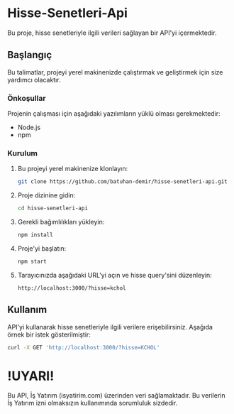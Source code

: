 # Hisse-Senetleri-Api

Bu proje, hisse senetleriyle ilgili verileri sağlayan bir API'yi içermektedir.

## Başlangıç

Bu talimatlar, projeyi yerel makinenizde çalıştırmak ve geliştirmek için size yardımcı olacaktır.

### Önkoşullar

Projenin çalışması için aşağıdaki yazılımların yüklü olması gerekmektedir:

- Node.js
- npm

### Kurulum

1. Bu projeyi yerel makinenize klonlayın:

   ```bash
   git clone https://github.com/batuhan-demir/hisse-senetleri-api.git
   ```

2. Proje dizinine gidin:

   ```bash
   cd hisse-senetleri-api
   ```

3. Gerekli bağımlılıkları yükleyin:

   ```bash
   npm install
   ```

4. Proje'yi başlatın:

   ```bash
   npm start
   ```

5. Tarayıcınızda aşağıdaki URL'yi açın ve hisse query'sini düzenleyin:

   ```
   http://localhost:3000/?hisse=kchol
   ```

## Kullanım

API'yi kullanarak hisse senetleriyle ilgili verilere erişebilirsiniz. Aşağıda örnek bir istek gösterilmiştir:

```bash
curl -X GET 'http://localhost:3000/?hisse=KCHOL'
```

# !UYARI!

Bu API, İş Yatırım (isyatirim.com) üzerinden veri sağlamaktadır. Bu verilerin İş Yatırım izni olmaksızın kullanımında sorumluluk sizdedir.
